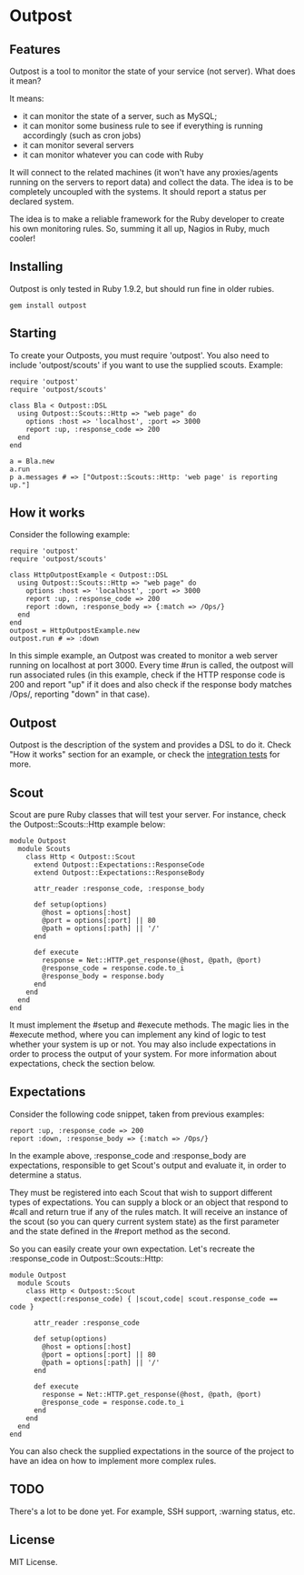 # Outpost

## Features

Outpost is a tool to monitor the state of your service (not server). What does it mean?

It means:

* it can monitor the state of a server, such as MySQL;
* it can monitor some business rule to see if everything is running accordingly (such as cron jobs)
* it can monitor several servers
* it can monitor whatever you can code with Ruby

It will connect to the related machines (it won't have any proxies/agents running on the servers to
report data) and collect the data. The idea is to be completely uncoupled with the systems.
It should report a status per declared system.

The idea is to make a reliable framework for the Ruby developer to create his own monitoring rules.
So, summing it all up, Nagios in Ruby, much cooler!

## Installing

Outpost is only tested in Ruby 1.9.2, but should run fine in older rubies.

    gem install outpost

## Starting

To create your Outposts, you must require 'outpost'. You also need to include
'outpost/scouts' if you want to use the supplied scouts. Example:

    require 'outpost'
    require 'outpost/scouts'

    class Bla < Outpost::DSL
      using Outpost::Scouts::Http => "web page" do
        options :host => 'localhost', :port => 3000
        report :up, :response_code => 200
      end
    end

    a = Bla.new
    a.run
    p a.messages # => ["Outpost::Scouts::Http: 'web page' is reporting up."]


## How it works

Consider the following example:

    require 'outpost'
    require 'outpost/scouts'

    class HttpOutpostExample < Outpost::DSL
      using Outpost::Scouts::Http => "web page" do
        options :host => 'localhost', :port => 3000
        report :up, :response_code => 200
        report :down, :response_body => {:match => /Ops/}
      end
    end
    outpost = HttpOutpostExample.new
    outpost.run # => :down

In this simple example, an Outpost was created to monitor a web server running
on localhost at port 3000. Every time #run is called, the outpost will
run associated rules (in this example, check if the HTTP response code is 200
and report "up" if it does and also check if the response body matches /Ops/,
reporting "down" in that case).

## Outpost

Outpost is the description of the system and provides a DSL to do it. 
Check "How it works" section for an example, or check the [integration tests](https://github.com/vinibaggio/outpost/blob/master/test/integration/basic_dsl_test.rb)
for more.

## Scout

Scout are pure Ruby classes that will test your server. For instance, check the
Outpost::Scouts::Http example below:

    module Outpost
      module Scouts
        class Http < Outpost::Scout
          extend Outpost::Expectations::ResponseCode
          extend Outpost::Expectations::ResponseBody

          attr_reader :response_code, :response_body

          def setup(options)
            @host = options[:host]
            @port = options[:port] || 80
            @path = options[:path] || '/'
          end

          def execute
            response = Net::HTTP.get_response(@host, @path, @port)
            @response_code = response.code.to_i
            @response_body = response.body
          end
        end
      end
    end

It must implement the #setup and #execute methods. The magic lies in the #execute
method, where you can implement any kind of logic to test whether your system is up
or not. You may also include expectations in order to process the output of your system.
For more information about expectations, check the section below.

## Expectations

Consider the following code snippet, taken from previous examples:

    report :up, :response_code => 200
    report :down, :response_body => {:match => /Ops/}

In the example above, :response\_code and :response\_body are expectations, responsible
to get Scout's output and evaluate it, in order to determine a status.

They must be registered into each Scout that wish to support different types
of expectations. You can supply a block or an object that respond to #call
and return true if any of the rules match. It will receive an instance
of the scout (so you can query current system state) as the first parameter 
and the state defined in the #report method as the second.

So you can easily create your own expectation. Let's recreate the :response\_code in
 Outpost::Scouts::Http:

    module Outpost
      module Scouts
        class Http < Outpost::Scout
          expect(:response_code) { |scout,code| scout.response_code == code }

          attr_reader :response_code

          def setup(options)
            @host = options[:host]
            @port = options[:port] || 80
            @path = options[:path] || '/'
          end

          def execute
            response = Net::HTTP.get_response(@host, @path, @port)
            @response_code = response.code.to_i
          end
        end
      end
    end

You can also check the supplied expectations in the source of the project to have
an idea on how to implement more complex rules.

## TODO

There's a lot to be done yet. For example, SSH support, :warning status, etc.

## License

MIT License.
